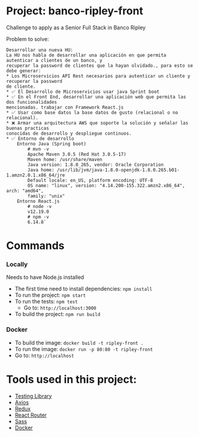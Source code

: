 # Project: banco-ripley-front

Challenge to apply as a Senior Full Stack in Banco Ripley

Problem to solve:

```
Desarrollar una nueva HU:
La HU nos habla de desarrollar una aplicación en que permita autenticar a clientes de un banco, y
recuperar la password de clientes que la hayan olvidado., para esto se debe generar:
* Los Microservicios API Rest necesarios para autenticar un cliente y recuperar la password
de cliente.
* ✅ El Desarrollo de Microservicios usar java Sprint boot
* ✅ En el Front End, desarrollar una aplicación web que permita las dos funcionalidades
mencionadas. trabajar con Framework React.js
* ✅ Usar como base datos la base datos de gusto (relacional o no relacional).
* ❌ Armar una arquitectura AWS que soporte la solución y señalar las buenas practicas
conocidas de desarrollo y despliegue continuos.
* ✅ Entorno de desarrollo
    Entorno Java (Spring boot)
        # mvn -v
        Apache Maven 3.0.5 (Red Hat 3.0.5-17)
        Maven home: /usr/share/maven
        Java version: 1.8.0_265, vendor: Oracle Corporation
        Java home: /usr/lib/jvm/java-1.8.0-openjdk-1.8.0.265.b01-1.amzn2.0.1.x86_64/jre
        Default locale: en_US, platform encoding: UTF-8
        OS name: "linux", version: "4.14.200-155.322.amzn2.x86_64", arch: "amd64",
        family: "unix"
    Entorno React.js
        # node -v
        v12.19.0
        # npm -v
        6.14.8`
```

# Commands

### Locally

Needs to have Node.js installed

* The first time need to install dependencies: `npm install`
* To run the project: `npm start`
* To run the tests: `npm test`
    * Go to: `http://localhost:3000`
* To build the project: `npm run build`

### Docker

* To build the image: `docker build -t ripley-front .`
* To run the image: `docker run -p 80:80 -t ripley-front`
* Go to: `http://localhost`

# Tools used in this project:

* [Testing Library](https://testing-library.com/)
* [Axios](https://github.com/axios/axios)
* [Redux](https://redux.js.org/)
* [React Router](https://reactrouter.com/)
* [Sass](https://sass-lang.com/)
* [Docker](https://www.docker.com/)

